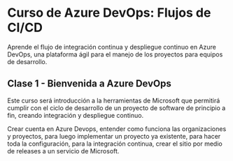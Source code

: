 # Curso de Azure DevOps: Flujos de CI/CD

Aprende el flujo de integración continua y despliegue continuo en Azure DevOps, una plataforma ágil para el manejo de los proyectos para equipos de desarrollo.

## Clase 1 - Bienvenida a Azure DevOps

Este curso será introducción a la herramientas de Microsoft que permitirá cumplir con el ciclo de desarrollo de un proyecto de software de principio a fin, creando integración y despliegue continuo.

Crear cuenta en Azure Devops, entender como funciona las organizaciones y proyectos, para luego implementar un proyecto ya existente, para hacer toda la configuración, para la integración continua, crear el sitio por medio de releases a un servicio de Microsoft.

## 